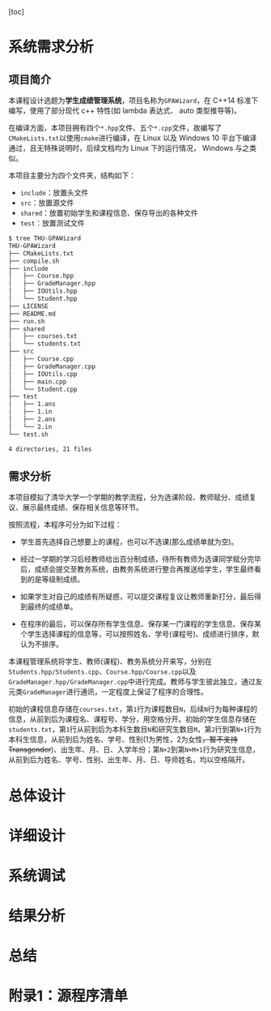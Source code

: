 [toc]

# 系统需求分析

## 项目简介

本课程设计选题为**学生成绩管理系统**，项目名称为`GPAWizard`，在 C++14 标准下编写，使用了部分现代 c++ 特性(如 lambda 表达式、 auto 类型推导等)。

在编译方面，本项目拥有四个`*.hpp`文件、五个`*.cpp`文件，故编写了`CMakeLists.txt`以使用`cmake`进行编译，在 Linux 以及 Windows 10 平台下编译通过，且无特殊说明时，后续文档均为 Linux 下的运行情况， Windows 与之类似。

本项目主要分为四个文件夹，结构如下：

- `include`：放置头文件
- `src`：放置源文件
- `shared`：放置初始学生和课程信息、保存导出的各种文件
- `test`：放置测试文件

```bash
$ tree THU-GPAWizard
THU-GPAWizard
├── CMakeLists.txt
├── compile.sh
├── include
│   ├── Course.hpp
│   ├── GradeManager.hpp
│   ├── IOUtils.hpp
│   └── Student.hpp
├── LICENSE
├── README.md
├── run.sh
├── shared
│   ├── courses.txt
│   └── students.txt
├── src
│   ├── Course.cpp
│   ├── GradeManager.cpp
│   ├── IOUtils.cpp
│   ├── main.cpp
│   └── Student.cpp
├── test
│   ├── 1.ans
│   ├── 1.in
│   ├── 2.ans
│   └── 2.in
└── test.sh

4 directories, 21 files
```

## 需求分析

本项目模拟了清华大学一个学期的教学流程，分为选课阶段、教师赋分、成绩复议、展示最终成绩、保存相关信息等环节。

按照流程，本程序可分为如下过程：

- 学生首先选择自己想要上的课程，也可以不选课(那么成绩单就为空)。
- 经过一学期的学习后经教师给出百分制成绩，待所有教师为选课同学赋分完毕后，成绩会提交至教务系统，由教务系统进行整合再推送给学生，学生最终看到的是等级制成绩。

- 如果学生对自己的成绩有所疑惑，可以提交课程复议让教师重新打分，最后得到最终的成绩单。

- 在程序的最后，可以保存所有学生信息、保存某一门课程的学生信息、保存某个学生选择课程的信息等，可以按照姓名、学号(课程号)、成绩进行排序，默认为不排序。

本课程管理系统将学生、教师(课程)、教务系统分开来写，分别在`Students.hpp/Students.cpp`、`Course.hpp/Course.cpp`以及`GradeManager.hpp/GradeManager.cpp`中进行完成。教师与学生彼此独立，通过友元类`GradeManager`进行通讯，一定程度上保证了程序的合理性。

初始的课程信息存储在`courses.txt`，第`1`行为课程数目`N`，后续`N`行为每种课程的信息，从前到后为课程名、课程号、学分，用空格分开。初始的学生信息存储在`students.txt`，第`1`行从前到后为本科生数目`N`和研究生数目`M`，第`2`行到第`N+1`行为本科生信息，从前到后为姓名、学号、性别(1为男性，2为女性~~，暂不支持Transgender~~)、出生年、月、日、入学年份；第`N+2`到第`N+M+1`行为研究生信息，从前到后为姓名、学号、性别、出生年、月、日、导师姓名，均以空格隔开。

# 总体设计

# 详细设计

# 系统调试

# 结果分析

# 总结

# 附录1：源程序清单

